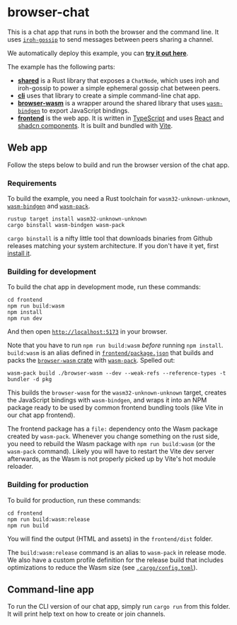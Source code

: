 # browser-chat

This is a chat app that runs in both the browser and the command line. It uses [`iroh-gossip`](https://github.com/n0-computer/iroh-gossip/) to send messages between peers sharing a channel.

We automatically deploy this example, you can **[try it out here](https://n0-computer.github.io/iroh-examples/main/browser-chat/index.html)**.

The example has the following parts:

* [**shared**](shared) is a Rust library that exposes a `ChatNode`, which uses iroh and iroh-gossip to power a simple ephemeral gossip chat between peers.
* [**cli**](cli) uses that library to create a simple command-line chat app.
* [**browser-wasm**](browser-wasm) is a wrapper around the shared library that uses [`wasm-bindgen`](https://github.com/rustwasm/wasm-bindgen) to export JavaScript bindings.
* [**frontend**](frontend) is the web app. It is written in [TypeScript](https://www.typescriptlang.org/) and uses [React](https://react.dev/) and [shadcn components](https://ui.shadcn.com/).
  It is built and bundled with [Vite](https://vite.dev/).

## Web app

Follow the steps below to build and run the browser version of the chat app.

### Requirements

To build the example, you need a Rust toolchain for `wasm32-unknown-unknown`, [`wasm-bindgen`](https://github.com/rustwasm/wasm-bindgen) and [`wasm-pack`](https://github.com/rustwasm/wasm-pack).

```
rustup target install wasm32-unknown-unknown
cargo binstall wasm-bindgen wasm-pack
```
`cargo binstall` is a nifty little tool that downloads binaries from Github releases matching your system architecture. If you don't have it yet, first [install it](https://github.com/cargo-bins/cargo-binstall?tab=readme-ov-file#quickly).

### Building for development

To build the chat app in development mode, run these commands:
```
cd frontend
npm run build:wasm
npm install
npm run dev
```

And then open [`http://localhost:5173`](http://localhost:5173) in your browser.

Note that you have to run `npm run build:wasm` *before* running `npm install`.
`build:wasm` is an alias defined in [`frontend/package.json`](frontend/package.json) that builds and packs the [`browser-wasm` crate](browser-wasm) with [`wasm-pack`](https://rustwasm.github.io/wasm-pack/).
Spelled out:

```
wasm-pack build ./browser-wasm --dev --weak-refs --reference-types -t bundler -d pkg
```
This builds the `browser-wasm` for the `wasm32-unknown-unknown` target, creates the JavaScript bindings with `wasm-bindgen`, and wraps it into an NPM package ready to be used by common frontend bundling tools (like Vite in our chat app frontend).

The frontend package has a `file:` dependency onto the Wasm package created by `wasm-pack`.
Whenever you change something on the rust side, you need to rebuild the Wasm package with `npm run build:wasm` (or the `wasm-pack` command).
Likely you will have to restart the Vite dev server afterwards, as the Wasm is not properly picked up by Vite's hot module reloader.

### Building for production

To build for production, run these commands:
```
cd frontend
npm run build:wasm:release
npm run build
```

You will find the output (HTML and assets) in the `frontend/dist` folder.

The `build:wasm:release` command is an alias to `wasm-pack` in release mode. We also have a custom profile definition for the release build
that includes optimizations to reduce the Wasm size (see [`.cargo/config.toml`](browser-wasm/.cargo/config.toml)).

## Command-line app

To run the CLI version of our chat app, simply run `cargo run` from this folder. It will print help text on how to create or join channels.
